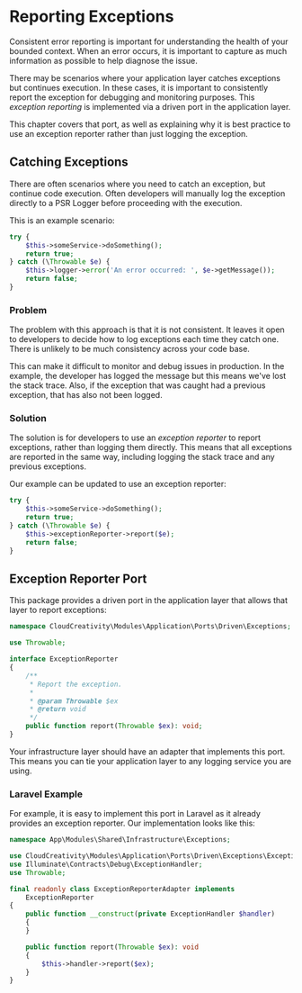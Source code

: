 # Reporting Exceptions

Consistent error reporting is important for understanding the health of your bounded context. When an error occurs, it
is important to capture as much information as possible to help diagnose the issue.

There may be scenarios where your application layer catches exceptions but continues execution. In these cases, it is
important to consistently report the exception for debugging and monitoring purposes. This _exception reporting_ is
implemented via a driven port in the application layer.

This chapter covers that port, as well as explaining why it is best practice to use an exception reporter rather than
just logging the exception.

## Catching Exceptions

There are often scenarios where you need to catch an exception, but continue code execution. Often developers will
manually log the exception directly to a PSR Logger before proceeding with the execution.

This is an example scenario:

```php
try {
    $this->someService->doSomething();
    return true;
} catch (\Throwable $e) {
    $this->logger->error('An error occurred: ', $e->getMessage());
    return false;
}
```

### Problem

The problem with this approach is that it is not consistent. It leaves it open to developers to decide how to log
exceptions each time they catch one. There is unlikely to be much consistency across your code base.

This can make it difficult to monitor and debug issues in production. In the example, the developer has logged the
message but this means we've lost the stack trace. Also, if the exception that was caught had a previous exception, that
has also not been logged.

### Solution

The solution is for developers to use an _exception reporter_ to report exceptions, rather than logging them directly.
This means that all exceptions are reported in the same way, including logging the stack trace and any previous
exceptions.

Our example can be updated to use an exception reporter:

```php
try {
    $this->someService->doSomething();
    return true;
} catch (\Throwable $e) {
    $this->exceptionReporter->report($e);
    return false;
}
```

## Exception Reporter Port

This package provides a driven port in the application layer that allows that layer to report exceptions:

```php
namespace CloudCreativity\Modules\Application\Ports\Driven\Exceptions;

use Throwable;

interface ExceptionReporter
{
    /**
     * Report the exception.
     *
     * @param Throwable $ex
     * @return void
     */
    public function report(Throwable $ex): void;
}
```

Your infrastructure layer should have an adapter that implements this port. This means you can tie your application
layer to any logging service you are using.

### Laravel Example

For example, it is easy to implement this port in Laravel as it already provides an exception reporter. Our
implementation looks like this:

```php
namespace App\Modules\Shared\Infrastructure\Exceptions;

use CloudCreativity\Modules\Application\Ports\Driven\Exceptions\ExceptionReporter;
use Illuminate\Contracts\Debug\ExceptionHandler;
use Throwable;

final readonly class ExceptionReporterAdapter implements 
    ExceptionReporter
{
    public function __construct(private ExceptionHandler $handler)
    {
    }

    public function report(Throwable $ex): void
    {
        $this->handler->report($ex);
    }
}
```